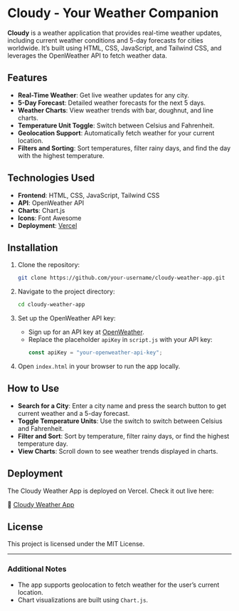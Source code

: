 
# Cloudy - Your Weather Companion

**Cloudy** is a weather application that provides real-time weather updates, including current weather conditions and 5-day forecasts for cities worldwide. It’s built using HTML, CSS, JavaScript, and Tailwind CSS, and leverages the OpenWeather API to fetch weather data.

## Features

- **Real-Time Weather**: Get live weather updates for any city.
- **5-Day Forecast**: Detailed weather forecasts for the next 5 days.
- **Weather Charts**: View weather trends with bar, doughnut, and line charts.
- **Temperature Unit Toggle**: Switch between Celsius and Fahrenheit.
- **Geolocation Support**: Automatically fetch weather for your current location.
- **Filters and Sorting**: Sort temperatures, filter rainy days, and find the day with the highest temperature.

## Technologies Used

- **Frontend**: HTML, CSS, JavaScript, Tailwind CSS
- **API**: OpenWeather API
- **Charts**: Chart.js
- **Icons**: Font Awesome
- **Deployment**: [Vercel](https://cloudy-weather-app.vercel.app/)

## Installation

1. Clone the repository:
   ```bash
   git clone https://github.com/your-username/cloudy-weather-app.git
   ```

2. Navigate to the project directory:
   ```bash
   cd cloudy-weather-app
   ```

3. Set up the OpenWeather API key:
   - Sign up for an API key at [OpenWeather](https://openweathermap.org/).
   - Replace the placeholder `apiKey` in `script.js` with your API key:
     ```javascript
     const apiKey = "your-openweather-api-key";
     ```

4. Open `index.html` in your browser to run the app locally.

## How to Use

- **Search for a City**: Enter a city name and press the search button to get current weather and a 5-day forecast.
- **Toggle Temperature Units**: Use the switch to switch between Celsius and Fahrenheit.
- **Filter and Sort**: Sort by temperature, filter rainy days, or find the highest temperature day.
- **View Charts**: Scroll down to see weather trends displayed in charts.

## Deployment

The Cloudy Weather App is deployed on Vercel. Check it out live here:

🔗 [Cloudy Weather App](https://cloudy-weather-app.vercel.app/)


## License

This project is licensed under the MIT License.

---

### Additional Notes

- The app supports geolocation to fetch weather for the user’s current location.
- Chart visualizations are built using `Chart.js`.
